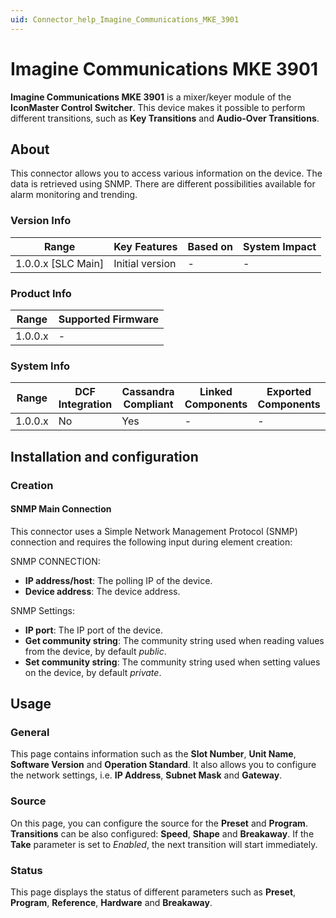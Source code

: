 ```yaml
---
uid: Connector_help_Imagine_Communications_MKE_3901
---
```


# Imagine Communications MKE 3901

**Imagine Communications MKE 3901** is a mixer/keyer module of the **IconMaster Control Switcher**. This device makes it possible to perform different transitions, such as **Key Transitions** and **Audio-Over Transitions**.

## About

This connector allows you to access various information on the device. The data is retrieved using SNMP. There are different possibilities available for alarm monitoring and trending.

### Version Info

| Range                | Key Features     | Based on     | System Impact     |
|----------------------|------------------|--------------|-------------------|
| 1.0.0.x [SLC Main]   | Initial version  | -            | -                 |

### Product Info

| Range     | Supported Firmware     |
|-----------|------------------------|
| 1.0.0.x   | -                      |

### System Info

| Range     | DCF Integration     | Cassandra Compliant     | Linked Components     | Exported Components     |
|-----------|---------------------|-------------------------|-----------------------|-------------------------|
| 1.0.0.x   | No                  | Yes                     | -                     | -                       |

## Installation and configuration

### Creation

#### SNMP Main Connection

This connector uses a Simple Network Management Protocol (SNMP) connection and requires the following input during element creation:

SNMP CONNECTION:

- **IP address/host**: The polling IP of the device.
- **Device address**: The device address.

SNMP Settings:

- **IP port**: The IP port of the device.
- **Get community string**: The community string used when reading values from the device, by default *public*.
- **Set community string**: The community string used when setting values on the device, by default *private*.

## Usage

### General

This page contains information such as the **Slot Number**, **Unit Name**, **Software Version** and **Operation Standard**. It also allows you to configure the network settings, i.e. **IP Address**, **Subnet Mask** and **Gateway**.

### Source

On this page, you can configure the source for the **Preset** and **Program**. **Transitions** can be also configured: **Speed**, **Shape** and **Breakaway**. If the **Take** parameter is set to *Enabled*, the next transition will start immediately.

### Status

This page displays the status of different parameters such as **Preset**, **Program**, **Reference**, **Hardware** and **Breakaway**.
